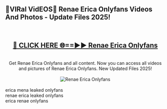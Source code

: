 <h2>🔴VIRal VidEOS🔴 Renae Erica Onlyfans Videos And Photos - Update Files 2025!</h2>
<br>
<div align="center">
<h2><a href="https://virallinks.top/odZfE0" rel="nofollow">🔴 CLICK HERE 🌐==►► Renae Erica Onlyfans</a></h2>
<br>
Get Renae Erica Onlyfans and all content. Now you can access all videos and pictures of Renae Erica Onlyfans. New Updated Files 2025!
<br>
<br>
<a href="https://virallinks.top/odZfE0" rel="nofollow" data-target="animated-image.originalLink"><img src="https://i.imgur.com/dJHk4Zq.gif)" alt="Renae Erica Onlyfans" style="max-width: 100%; display: inline-block;" data-target="animated-image.originalImage"></a>
</div>
<br>
erica mena leaked onlyfans<br>
renae erica leaked onlyfans<br>
erica renae onlyfans